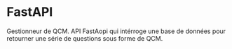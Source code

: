 # FastAPI
Gestionneur de QCM.  API FastAopi qui intérroge une base de données pour retourner une série de questions sous forme de QCM.
